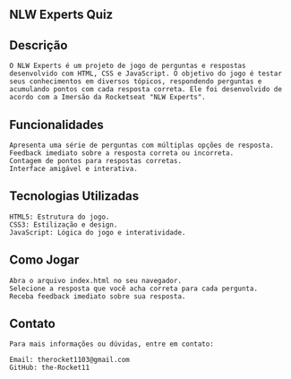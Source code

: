 ## NLW Experts Quiz
## Descrição
	O NLW Experts é um projeto de jogo de perguntas e respostas desenvolvido com HTML, CSS e JavaScript. O objetivo do jogo é testar seus conhecimentos em diversos tópicos, respondendo perguntas e acumulando pontos com cada resposta correta. Ele foi desenvolvido de acordo com a Imersão da Rocketseat "NLW Experts".

## Funcionalidades
	Apresenta uma série de perguntas com múltiplas opções de resposta.
	Feedback imediato sobre a resposta correta ou incorreta.
	Contagem de pontos para respostas corretas.
	Interface amigável e interativa.

## Tecnologias Utilizadas
	HTML5: Estrutura do jogo.
	CSS3: Estilização e design.
	JavaScript: Lógica do jogo e interatividade.

## Como Jogar
	Abra o arquivo index.html no seu navegador.
	Selecione a resposta que você acha correta para cada pergunta.
	Receba feedback imediato sobre sua resposta.
	
## Contato
	Para mais informações ou dúvidas, entre em contato:

	Email: therocket1103@gmail.com
	GitHub: the-Rocket11

